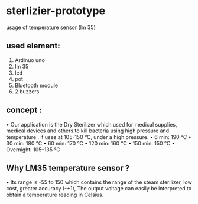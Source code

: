 # sterlizier-prototype
usage of temperature sensor (lm 35) 

## used element:
1. Ardinuo uno 
2. lm 35
3. lcd
4. pot
5. Bluetooth module
6. 2 buzzers
 
## concept :
•	Our application is the Dry Sterilizer which used for medical supplies, medical devices and others to kill bacteria using high pressure and temperature . it uses  at 105-150 °C, under a high pressure. 
•	6 min: 190 °C
•	30 min: 180 °C
•	60 min: 170 °C
•	120 min: 160 °C
•	150 min: 150 °C
•	Overnight: 105–135 °C

## Why LM35 temperature sensor ?
•	Its range is -55 to 150 which contains the 
range of the steam sterilizer, low cost, greater 
accuracy (-+1), The output voltage can easily be 
interpreted to obtain a temperature reading in 
Celsius.


